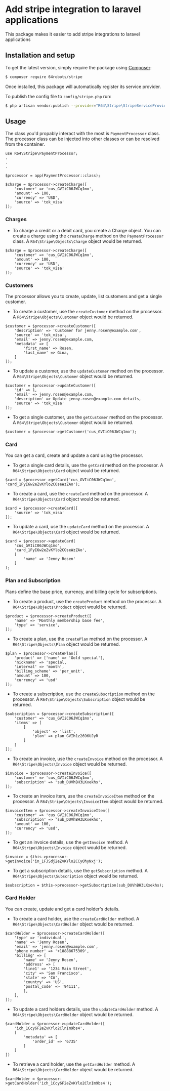 Add stripe integration to laravel applications
==============================================

This package makes it easier to add stripe integrations to laravel applications

## Installation and setup

To get the latest version, simply require the package using [Composer](https://getcomposer.org):

```bash
$ composer require 64robots/stripe
```

Once installed, this package will automatically register its service provider.

To publish the config file to `config/stripe.php` run:

```bash
$ php artisan vendor:publish --provider="R64\Stripe\StripeServiceProvider" --tag="config"
```

## Usage
The class you'd propably interact with the most is `PaymentProcessor` class. The processor class can be injected into other classes or can be resolved from the container.

```
use R64\Stripe\PaymentProcessor;
.
.
.

$processor = app(PaymentProcessor::class);

$charge = $processor->createCharge([
    'customer' => 'cus_GVIiC06JWCq1mo',
    'amount' => 100,
    'currency' => 'USD',
    'source' => 'tok_visa'
]);
```

### Charges
- To charge a credit or a debit card, you create a Charge object. You can create a charge using the `createCharge` method on the `PaymentProcessor` class. A `R64\Stripe\Objects\Charge` object would be returned.

```
$charge = $processor->createCharge([
    'customer' => 'cus_GVIiC06JWCq1mo',
    'amount' => 100,
    'currency' => 'USD',
    'source' => 'tok_visa'
]);
```

### Customers
The processor allows you to create, update, list customers and get a single customer.

- To create a customer, use the `createCustomer` method on the processor. A `R64\Stripe\Objects\Customer` object would be returned.

```
$customer = $processor->createCustomer([
    'description' => 'Customer for jenny.rosen@example.com',
    'source' => 'tok_visa',
    'email' => jenny.rosen@example.com,
    'metadata' => [
        'first_name' => Rosen,
        'last_name' => Gina,
    ]
]);
```

- To update a customer, use the `updateCustomer` method on the processor. A `R64\Stripe\Objects\Customer` object would be returned.

```
$customer = $processor->updateCustomer([
    'id' => 1,
    'email' => jenny.rosen@example.com,
    'description' => Update jenny.rosen@example.com details,
    'source' => 'tok_visa'
]);
```

- To get a single customer, use the `getCustomer` method on the processor. A `R64\Stripe\Objects\Customer` object would be returned.

```
$customer = $processor->getCustomer('cus_GVIiC06JWCq1mo');
```

### Card
You can get a card, create and update a card using the processor.

- To get a single card details, use the `getCard` method on the processor. A `R64\Stripe\Objects\Card` object would be returned.

```
$card = $processor->getCard('cus_GVIiC06JWCq1mo', 'card_1FyI6w2eZvKYlo2COseWzZAo');
```

- To create a card, use the `createCard` method on the processor. A `R64\Stripe\Objects\Card` object would be returned.

```
$card = $processor->createCard([
    'source' => 'tok_visa'
]);
```

- To update a card, use the `updateCard` method on the processor. A `R64\Stripe\Objects\Card` object would be returned.

```
$card = $processor->updateCard(
    'cus_GVIiC06JWCq1mo',
    'card_1FyI6w2eZvKYlo2COseWzZAo',
    [
        'name' => 'Jenny Rosen'
    ]
);
```

### Plan and Subscription
Plans define the base price, currency, and billing cycle for subscriptions.

- To create a product, use the `createProduct` method on the processor. A `R64\Stripe\Objects\Product` object would be returned.

```
$product = $processor->createProduct([
    'name' => 'Monthly membership base fee',
    'type' => 'service',
]);
```

- To create a plan, use the `createPlan` method on the processor. A `R64\Stripe\Objects\Plan` object would be returned.

```
$plan = $processor->createPlan([
    'product' => ['name' => 'Gold special'],
    'nickname' => 'special,
    'interval' => 'month',
    'billing_scheme' => 'per_unit',
    'amount' => 100,
    'currency' => 'usd'
]);
```

- To create a subscription, use the `createSubscription` method on the processor. A `R64\Stripe\Objects\Subscription` object would be returned.

```
$subscription = $processor->createSubscription([
    'customer' => 'cus_GVIiC06JWCq1mo',
    'items' => [
        [
            'object' => 'list',
            'plan' => plan_GVIh1z2696UJyR
        ]
    ]
]);
```

- To create an invoice, use the `createInvoice` method on the processor. A `R64\Stripe\Objects\Invoice` object would be returned.

```
$invoice = $processor->createInvoice([
    'customer' => 'cus_GVIiC06JWCq1mo',
    'subscription' => 'sub_DUVhBH3LKxekhs',
]);
```

- To create an invoice item, use the `createInvoiceItem` method on the processor. A `R64\Stripe\Objects\InvoiceItem` object would be returned.

```
$invoiceItem = $processor->createInvoiceItem([
    'customer' => 'cus_GVIiC06JWCq1mo',
    'subscription' => 'sub_DUVhBH3LKxekhs',
    'amount' => 100,
    'currency' => 'usd',
]);
```

- To get an invoice details, use the `getInvoice` method. A `R64\Stripe\Objects\Invoice` object would be returned.

```
$invoice = $this->processor->getInvoice('in_1FJSdj2eZvKYlo2CCyOhyNxj');
```

- To get a subscription details, use the `getSubscription` method. A `R64\Stripe\Objects\Subscription` object would be returned.

```
$subscription = $this->processor->getSubscription(sub_DUVhBH3LKxekhs);
```

### Card Holder
You can create, update and get a card holder's details.

- To create a card holder, use the `createCardHolder` method. A `R64\Stripe\Objects\CardHolder` object would be returned.

```
$cardHolder = $processor->createCardHolder([
    'type' => 'individual',
    'name' => 'Jenny Rosen',
    'email' => 'jenny.rosen@example.com',
    'phone_number' => '+18888675309',
    'billing' => [
        'name' => 'Jenny Rosen',
        'address' => [
        'line1' => '1234 Main Street',
        'city' => 'San Francisco',
        'state' => 'CA',
        'country' => 'US',
        'postal_code' => '94111',
        ],
    ],
]);
```

- To update a card holders details, use the `updateCardHolder` method. A `R64\Stripe\Objects\CardHolder` object would be returned.

```
$cardHolder = $processor->updateCardHolder([
    'ich_1Ccy6F2eZvKYlo2ClnIm9bs4',
    [
        'metadata' => [
            'order_id' => '6735'
        ]
    ]
])
```

- To retrieve a card holder, use the `getCardHolder` method. A `R64\Stripe\Objects\CardHolder` object would be returned.

```
$cardHolder = $processor->getCardHolder('ich_1Ccy6F2eZvKYlo2ClnIm9bs4');
```
